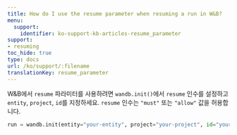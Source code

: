 ```yaml
---
title: How do I use the resume parameter when resuming a run in W&B?
menu:
  support:
    identifier: ko-support-kb-articles-resume_parameter
support:
- resuming
toc_hide: true
type: docs
url: /ko/support/:filename
translationKey: resume_parameter
---
```

W&B에서 `resume` 파라미터를 사용하려면 `wandb.init()`에서 `resume` 인수를 설정하고 `entity`, `project`, `id`를 지정하세요. `resume` 인수는 `"must"` 또는 `"allow"` 값을 허용합니다.

```python
run = wandb.init(entity="your-entity", project="your-project", id="your-run-id", resume="must")
```
